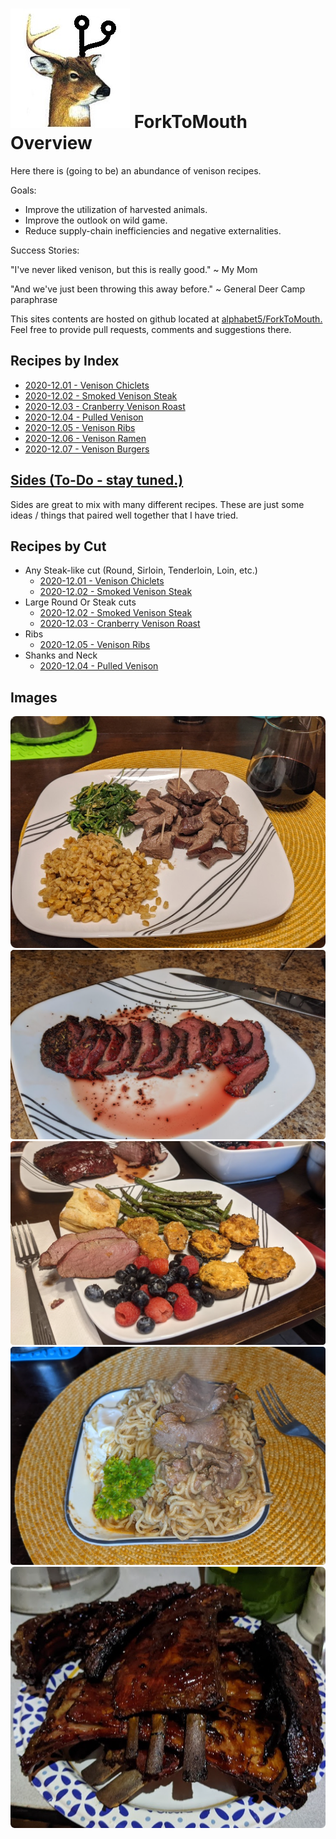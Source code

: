 # ![](images/fork.jpg) ForkToMouth Overview

Here there is (going to be) an abundance of venison recipes. 

Goals:
- Improve the utilization of harvested animals.
- Improve the outlook on wild game.
- Reduce supply-chain inefficiencies and negative externalities.

Success Stories:

"I've never liked venison, but this is really good." ~ My Mom

"And we've just been throwing this away before." ~ General Deer Camp paraphrase 

This sites contents are hosted on github located at [alphabet5/ForkToMouth.](https://github.com/alphabet5/ForkToMouth) Feel free to provide pull requests, comments and suggestions there.

## Recipes by Index

- [2020-12.01 - Venison Chiclets](recipes/2020-12.01-chiclets.md)
- [2020-12.02 - Smoked Venison Steak](recipes/2020-12.02-smoked-steak.md)
- [2020-12.03 - Cranberry Venison Roast](recipes/2020-12.03-cranberry-roast.md)
- [2020-12.04 - Pulled Venison](recipes/2020-12.04-pulled-venison.md)
- [2020-12.05 - Venison Ribs](recipes/2020-12.05-venison-ribs.md)
- [2020-12.06 - Venison Ramen](recipes/2020-12.06-venison-ramen.md)
- [2020-12.07 - Venison Burgers](recipes/2020-12.07-venison-burgers.md)

## [Sides (To-Do - stay tuned.)](recipes/sides.md)
Sides are great to mix with many different recipes. These are just some ideas / things that paired well together that I have tried.

## Recipes by Cut

- Any Steak-like cut (Round, Sirloin, Tenderloin, Loin, etc.)
    - [2020-12.01 - Venison Chiclets](recipes/2020-12.01-chiclets.md)
    - [2020-12.02 - Smoked Venison Steak](recipes/2020-12.02-smoked-steak.md)
- Large Round Or Steak cuts
    - [2020-12.02 - Smoked Venison Steak](recipes/2020-12.02-smoked-steak.md)
    - [2020-12.03 - Cranberry Venison Roast](recipes/2020-12.03-cranberry-roast.md)
- Ribs
    - [2020-12.05 - Venison Ribs](recipes/2020-12.05-venison-ribs.md)
- Shanks and Neck
    - [2020-12.04 - Pulled Venison](recipes/2020-12.04-pulled-venison.md)

## Images
![](recipes/2020-12.01-chiclets_images/581c5a4a.png)
![](recipes/2020-12.02-smoked-steak_images/45a09409.png)
![](recipes/2020-12.03-cranberry-roast_images/68dc1b9b.png)
![](recipes/2020-12.06-venison-ramen_images/a3f1bfcf.png)
![](recipes/2020-12.05-venison-ribs_images/05fc4b67.png)